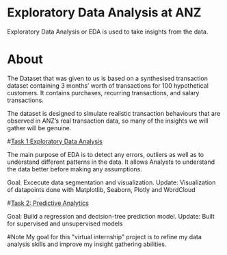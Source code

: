 
# Exploratory Data Analysis at ANZ

Exploratory Data Analysis or EDA is used to take insights from the data.

# About

The Dataset that was given to us is based on a synthesised transaction dataset containing 3 months’ worth of transactions for 100 hypothetical customers. It contains purchases, recurring transactions, and salary transactions.

The dataset is designed to simulate realistic transaction behaviours that are observed in ANZ’s real transaction data, so many of the insights we will gather will be genuine.

#[Task 1:Exploratory Data Analysis](https://www.example.com)

The main purpose of EDA is to detect any errors, outliers as well as to understand different patterns in the data. 
It allows Analysts to understand the data better before making any assumptions. 

Goal: Excecute data segmentation and visualization.
Update: Visualization of datapoints done with Matplotlib, Seaborn, Plotly and WordCloud

#[Task 2: Predictive Analytics](https://www.example.com)

Goal: Build a regression and decision-tree prediction model.
Update: Built for supervised and unsupervised models

#Note
My goal for this "virtual internship" project is to refine my data analysis skills and improve my insight gathering abilities.

